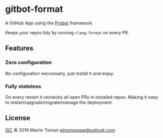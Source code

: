# gitbot-format

A GitHub App using the [Probot](https://github.com/probot/probot) framework

Keeps your repos tidy by running ```clang-format``` on every PR.

## Features

### Zero configuration
No configuration neccessary, just install it and enjoy.

### Fully stateless
On every restart it rechecks all open PRs in installed repos.
Making it easy to restart/upgrade/migrate/manage the deployment.

## License
[ISC](LICENSE) © 2019 Martin Toman <whomenope@outlook.com>


